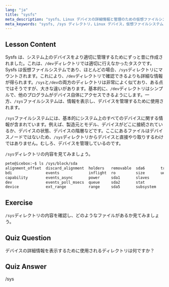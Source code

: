 ```yaml
---
lang: "ja"
title: "sysfs"
meta_description: "sysfs、Linux デバイスの詳細情報と管理のための仮想ファイルシステムについて学びます。/sys と/dev の違いを理解しましょう。Linux の学習を始めましょう！"
meta_keywords: "sysfs, /sys ディレクトリ，Linux デバイス，仮想ファイルシステム，Linux チュートリアル，初心者ガイド"
---
```


## Lesson Content

Sysfs は、システム上のデバイスをより適切に管理するためにずっと昔に作成されました。これは、`/dev`ディレクトリでは適切に行えなかったタスクです。Sysfs は仮想ファイルシステムであり、ほとんどの場合、`/sys`ディレクトリにマウントされます。これにより、`/dev`ディレクトリで確認できるよりも詳細な情報が得られます。`/sys`と`/dev`の両方のディレクトリは非常によく似ており、ある点ではそうですが、大きな違いがあります。基本的に、`/dev`ディレクトリはシンプルで、他のプログラムがデバイス自体にアクセスできるようにします。一方、`/sys`ファイルシステムは、情報を表示し、デバイスを管理するために使用されます。

`/sys`ファイルシステムには、基本的にシステム上のすべてのデバイスに関する情報が含まれています。例えば、製造元とモデル、デバイスがどこに接続されているか、デバイスの状態、デバイスの階層などです。ここにあるファイルはデバイスノードではないため、`/sys`ディレクトリからデバイスと直接やり取りするわけではありません。むしろ、デバイスを管理しているのです。

`/sys`ディレクトリの内容を見てみましょう。

```bash
pete@icebox:~$ ls /sys/block/sda
alignment_offset  discard_alignment  holders   removable  sda6       trace
bdi               events             inflight  ro         size       uevent
capability        events_async       power     sda1       slaves
dev               events_poll_msecs  queue     sda2       stat
device            ext_range          range     sda5       subsystem
```

## Exercise

`/sys`ディレクトリの内容を確認し、どのようなファイルがあるか見てみましょう。

## Quiz Question

デバイスの詳細情報を表示するために使用されるディレクトリは何ですか？

## Quiz Answer

/sys
